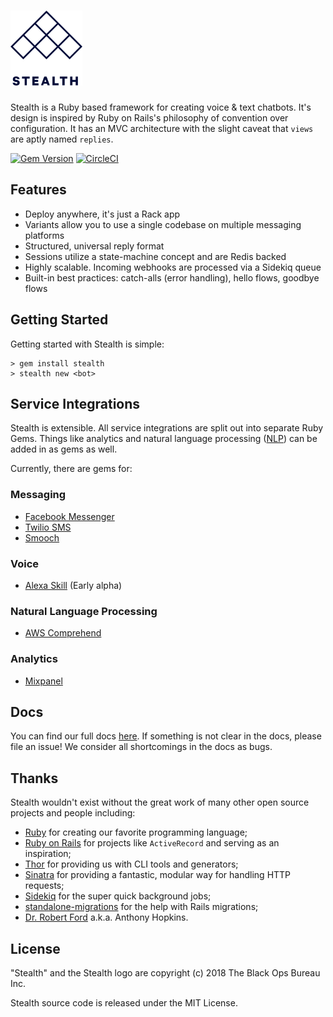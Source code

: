 # <a href='https://hellostealth.org'><img src='logo.svg' height='120' alt='Stealth Logo' aria-label='hellostealth.org' /></a>

Stealth is a Ruby based framework for creating voice & text chatbots. It's design is inspired by Ruby on Rails's philosophy of convention over configuration. It has an MVC architecture with the slight caveat that `views` are aptly named `replies`.

[![Gem Version](https://badge.fury.io/rb/stealth.svg)](https://badge.fury.io/rb/stealth)
[![CircleCI](https://circleci.com/gh/hellostealth/stealth/tree/master.svg?style=shield)](https://circleci.com/gh/hellostealth/stealth/tree/master)

## Features

* Deploy anywhere, it's just a Rack app
* Variants allow you to use a single codebase on multiple messaging platforms
* Structured, universal reply format
* Sessions utilize a state-machine concept and are Redis backed
* Highly scalable. Incoming webhooks are processed via a Sidekiq queue
* Built-in best practices: catch-alls (error handling), hello flows, goodbye flows

## Getting Started

Getting started with Stealth is simple:

```
> gem install stealth
> stealth new <bot>
```

## Service Integrations

Stealth is extensible. All service integrations are split out into separate Ruby Gems. Things like analytics and natural language processing ([NLP](https://en.wikipedia.org/wiki/Natural-language_processing)) can be added in as gems as well.

Currently, there are gems for:

### Messaging
* [Facebook Messenger](https://github.com/hellostealth/stealth-facebook)
* [Twilio SMS](https://github.com/hellostealth/stealth-twilio)
* [Smooch](https://github.com/hellostealth/stealth-smooch)

### Voice
* [Alexa Skill](https://github.com/hellostealth/stealth-alexa) (Early alpha)

### Natural Language Processing
* [AWS Comprehend](https://github.com/hellostealth/stealth-aws-comprehend)

### Analytics
* [Mixpanel](https://github.com/hellostealth/stealth-mixpanel)

## Docs

You can find our full docs [here](https://hellostealth.org/docs). If something is not clear in the docs, please file an issue! We consider all shortcomings in the docs as bugs.

## Thanks

Stealth wouldn't exist without the great work of many other open source projects and people including:

* [Ruby](https://www.ruby-lang.org/) for creating our favorite programming language;
* [Ruby on Rails](http://rubyonrails.org) for projects like `ActiveRecord` and serving as an inspiration;
* [Thor](http://whatisthor.com) for providing us with CLI tools and generators;
* [Sinatra](http://sinatrarb.com) for providing a fantastic, modular way for handling HTTP requests;
* [Sidekiq](https://sidekiq.org) for the super quick background jobs;
* [standalone-migrations](https://github.com/thuss/standalone-migrations) for the help with Rails migrations;
* [Dr. Robert Ford](http://westworld.wikia.com/wiki/Robert_Ford) a.k.a. Anthony Hopkins.

## License

"Stealth" and the Stealth logo are copyright (c) 2018 The Black Ops Bureau Inc.

Stealth source code is released under the MIT License.
